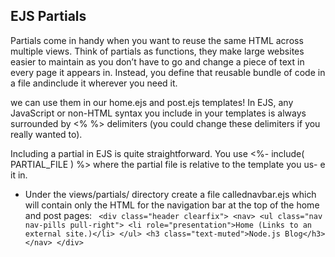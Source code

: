 ## EJS Partials

Partials come in handy when you want to reuse the same HTML across multiple views. Think of partials as functions, they make large websites easier to maintain as you don’t have to go and change a piece of text in every page it appears in. Instead, you define that reusable bundle of code in a file andinclude it wherever you need it.

we can use them in our home.ejs and post.ejs templates! In EJS, any JavaScript or non-HTML syntax you include in your templates is always surrounded by <% %> delimiters (you could change these delimiters if you really wanted to).

Including a partial in EJS is quite straightforward. You use <%- include( PARTIAL_FILE ) %> where the partial file is relative to the template you us- e it in.

- Under the views/partials/ directory create a file callednavbar.ejs which will contain only the HTML for the navigation bar at the top of the home and post pages:
`` <div class="header clearfix"> <nav> <ul class="nav nav-pills pull-right"> <li role="presentation">Home (Links to an external site.)</li> </ul> <h3 class="text-muted">Node.js Blog</h3> </nav> </div>``
